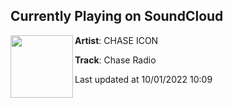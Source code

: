 ## Currently Playing on SoundCloud

[<img align="left" width="100" src="https://i1.sndcdn.com/artworks-TlFmeSIJbjqVWjAB-hdjBPw-t500x500.jpg">](https://soundcloud.com/user-572584920/chase-radio)

**Artist**: CHASE ICON 

**Track**: Chase Radio

Last updated at 10/01/2022 10:09
